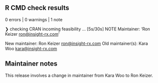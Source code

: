 ## R CMD check results

0 errors | 0 warnings | 1 note

❯ checking CRAN incoming feasibility ... [5s/30s] NOTE
  Maintainer: ‘Ron Keizer <ron@insight-rx.com>’
  
  New maintainer:
    Ron Keizer <ron@insight-rx.com>
  Old maintainer(s):
    Kara Woo <kara@insight-rx.com>

## Maintainer notes

This release involves a change in maintainer from Kara Woo to Ron Keizer.
